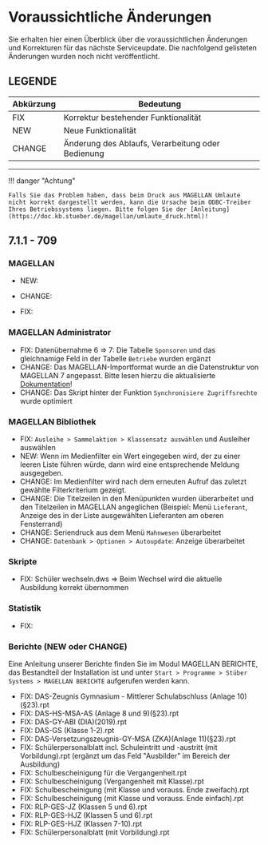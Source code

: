 # Voraussichtliche Änderungen

Sie erhalten hier einen Überblick über die voraussichtlichen Änderungen und Korrekturen für das nächste Serviceupdate. Die nachfolgend gelisteten Änderungen wurden noch nicht veröffentlicht.

## LEGENDE

Abkürzung | Bedeutung
--------- | ---------
FIX       | Korrektur bestehender Funktionalität
NEW       | Neue Funktionalität
CHANGE    | Änderung des Ablaufs, Verarbeitung oder Bedienung

---

!!! danger "Achtung"

    Falls Sie das Problem haben, dass beim Druck aus MAGELLAN Umlaute nicht korrekt dargestellt werden, kann die Ursache beim ODBC-Treiber Ihres Betriebssystems liegen. Bitte folgen Sie der [Anleitung](https://doc.kb.stueber.de/magellan/umlaute_druck.html)!

## 7.1.1 - 709


### MAGELLAN

* NEW: 

* CHANGE: 

* FIX: 

### MAGELLAN Administrator

* FIX: Datenübernahme 6 => 7: Die Tabelle `Sponsoren` und das gleichnamige Feld in der Tabelle `Betriebe` wurden ergänzt
* CHANGE: Das MAGELLAN-Importformat wurde an die Datenstruktur von MAGELLAN 7 angepasst. Bitte lesen hierzu die aktualisierte [Dokumentation](https://doc.magellan7-toolbox.stueber.de/importe/)!
* CHANGE: Das Skript hinter der Funktion `Synchronisiere Zugriffsrechte` wurde optimiert

### MAGELLAN Bibliothek

* FIX: `Ausleihe > Sammelaktion > Klassensatz auswählen` und Ausleiher auswählen
* NEW: Wenn im Medienfilter ein Wert eingegeben wird, der zu einer leeren Liste führen würde, dann wird eine entsprechende Meldung ausgegeben.
* CHANGE: Im Medienfilter wird nach dem erneuten Aufruf das zuletzt gewählte Filterkriterium gezeigt.
* CHANGE: Die Titelzeilen in den Menüpunkten wurden überarbeitet und den Titelzeilen in MAGELLAN angeglichen (Beispiel: Menü `Lieferant`, Anzeige des in der Liste ausgewählten Lieferanten am oberen Fensterrand)
* CHANGE: Seriendruck aus dem Menü `Mahnwesen` überarbeitet
* CHANGE: `Datenbank > Optionen > Autoupdate`: Anzeige überarbeitet

### Skripte

* FIX: Schüler wechseln.dws => Beim Wechsel wird die aktuelle Ausbildung korrekt übernommen

### Statistik

* FIX:

### Berichte (NEW oder CHANGE)

Eine Anleitung unserer Berichte finden Sie im Modul MAGELLAN BERICHTE, das Bestandteil der Installation ist und unter `Start > Programme > Stüber Systems > MAGELLAN BERICHTE` aufgerufen werden kann.

* FIX: DAS-Zeugnis Gymnasium - Mittlerer Schulabschluss (Anlage 10)(§23).rpt
* FIX: DAS-HS-MSA-AS (Anlage 8 und 9)(§23).rpt
* FIX: DAS-GY-ABI (DIA)(2019).rpt
* FIX: DAS-GS (Klasse 1-2).rpt
* FIX: DAS-Versetzungszeugnis-GY-MSA (ZKA)(Anlage 11)(§23).rpt
* FIX: Schülerpersonalblatt incl. Schuleintritt und -austritt (mit Vorbildung).rpt (ergänzt um das Feld "Ausbilder" im Bereich der Ausbildung)
* FIX: Schulbescheinigung für die Vergangenheit.rpt
* FIX: Schulbescheinigung (Vergangenheit mit Klasse).rpt
* FIX: Schulbescheinigung (mit Klasse und vorauss. Ende zweifach).rpt
* FIX: Schulbescheinigung (mit Klasse und vorauss. Ende einfach).rpt
* FIX: RLP-GES-JZ (Klassen 5 und 6).rpt
* FIX: RLP-GES-HJZ (Klassen 5 und 6).rpt
* FIX: RLP-GES-HJZ (Klassen 7-10).rpt
* FIX: Schülerpersonalblatt (mit Vorbildung).rpt
